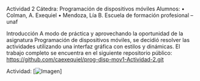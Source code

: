 Actividad 2
Cátedra: Programación de dispositivos móviles
Alumnos: 
•	Colman, A. Exequiel
•	Mendoza, Lía B.
Escuela de formación profesional – unaf

Introducción
A modo de práctica y aprovechando la oportunidad de la asignatura Programación de dispositivos móviles, se decidió resolver las actividades utilizando una interfaz gráfica con estilos y dinámicas.
El trabajo completo se encuentra en el siguiente repositorio público:
https://github.com/caexequiel/prog-disp-mov1-Actividad-2.git

Actividad:
[![Imagen]([https://i.imgur.com/f451234.png](https://lh3.googleusercontent.com/drive-storage/APZSt_esG1bRJCcOqPZY3yNkNa1PlukDPQqshOCzRDF1mM3OA1vMElcYzYCZM7ti6C9g-P-W2YMbMSuE8TOZeElhhp7Zf05Hq8Sx2AUNMHAsGA=w1918-h970)https://lh3.googleusercontent.com/drive-storage/APZSt_esG1bRJCcOqPZY3yNkNa1PlukDPQqshOCzRDF1mM3OA1vMElcYzYCZM7ti6C9g-P-W2YMbMSuE8TOZeElhhp7Zf05Hq8Sx2AUNMHAsGA=w1918-h970)]
